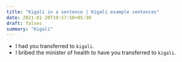 ```yaml
---
title: "Kigali in a sentence | Kigali example sentences"
date: 2021-01-20T19:57:50+05:30
draft: falses
summary: "Kigali"
---
```

- I had you transferred to `kigali`.
- I bribed the minister of health to have you transferred to `kigali`.
                 
